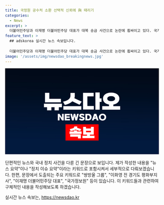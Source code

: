 ```yaml
---
title: 국정원 공수처 소환 선택적 신뢰에 與 때리기
categories:
  - News
excerpt: >
  더불어민주당과 이재명 더불어민주당 대표가 대북 송금 사건으로 논란에 휩싸이고 있다. 국가정보원 문서를 근거로 쌍방울 그룹이 북한에 대북 송금을 했다는 주장을 내고 있다. 이에 대해 이재명 대표는 국정원 보고서를 믿을 것인지, 유상범 의원은 신뢰도를 부정하며 논란이 이어지고 있다. 민주당은 쌍방울 그룹의 관련된 국정원 문서에 주목해야 한다고 주장하고 있지만, 국민의힘 등 야당은 불신하면서 정치권의 선택적 신뢰를 비판하고 있다. 함께, 국민의 신뢰를 깎고 있다는 우려도 제기되고 있다.
feature_text: >
  ## adskorea 실시간 뉴스 속보입니다.

  더불어민주당과 이재명 더불어민주당 대표가 대북 송금 사건으로 논란에 휩싸이고 있다. 국가정보원 문서를 근거로 쌍방울 그룹이 북한에 대북 송금을 했다는 주장을 내고 있다. 이에 대해 이재명 대표는 국정원 보고서를 믿을 것인지, 유상범 의원은 신뢰도를 부정하며 논란이 이어지고 있다. 민주당은 쌍방울 그룹의 관련된 국정원 문서에 주목해야 한다고 주장하고 있지만, 국민의힘 등 야당은 불신하면서 정치권의 선택적 신뢰를 비판하고 있다. 함께, 국민의 신뢰를 깎고 있다는 우려도 제기되고 있다.
image: '/assets/img/newsdao_breakingnews.jpg'
---
```


<p><img src="/assets/img/newsdao_breakingnews.jpg" alt="adskorea 속보" /></p>

<p>단편적인 뉴스와 국내 정치 사건을 다룬 긴 문장으로 보입니다. 제가 작성한 내용을 "뉴스 요약"이나 "정치 이슈 요약"이라는 키워드로 포함시켜서 세부적으로 다뤄보겠습니다. 한편, 문장에서 도출되는 주요 키워드로 "쌍방울 그룹", "이화영 전 경기도 평화부지사", "이재명 더불어민주당 대표", "국가정보원" 등이 있습니다. 이 키워드들과 관련하여 구체적인 내용을 작성해보도록 하겠습니다.</p>
실시간 뉴스 속보는, <a href="https://newsdao.kr" rel="dofollow">https://newsdao.kr</a>


